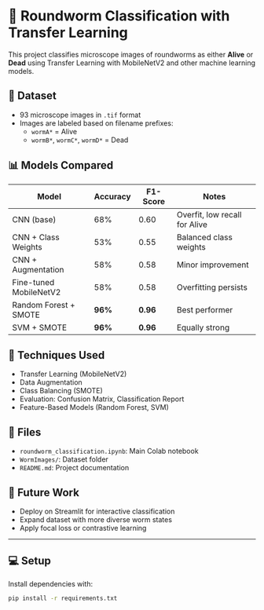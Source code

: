 # 🧬 Roundworm Classification with Transfer Learning

This project classifies microscope images of roundworms as either **Alive** or **Dead** using Transfer Learning with MobileNetV2 and other machine learning models.

## 📂 Dataset
- 93 microscope images in `.tif` format
- Images are labeled based on filename prefixes:
  - `wormA*` = Alive
  - `wormB*`, `wormC*`, `wormD*` = Dead

## 📊 Models Compared
| Model            | Accuracy | F1-Score | Notes                   |
|------------------|----------|----------|--------------------------|
| CNN (base)       | 68%      | 0.60     | Overfit, low recall for Alive |
| CNN + Class Weights | 53%   | 0.55     | Balanced class weights     |
| CNN + Augmentation | 58%   | 0.58     | Minor improvement         |
| Fine-tuned MobileNetV2 | 58% | 0.58   | Overfitting persists      |
| Random Forest + SMOTE | **96%** | **0.96** | Best performer           |
| SVM + SMOTE      | **96%**  | **0.96** | Equally strong            |

## 🧪 Techniques Used
- Transfer Learning (MobileNetV2)
- Data Augmentation
- Class Balancing (SMOTE)
- Evaluation: Confusion Matrix, Classification Report
- Feature-Based Models (Random Forest, SVM)

## 📁 Files
- `roundworm_classification.ipynb`: Main Colab notebook
- `WormImages/`: Dataset folder
- `README.md`: Project documentation

## 🚀 Future Work
- Deploy on Streamlit for interactive classification
- Expand dataset with more diverse worm states
- Apply focal loss or contrastive learning

---

## 💻 Setup

Install dependencies with:

```bash
pip install -r requirements.txt
